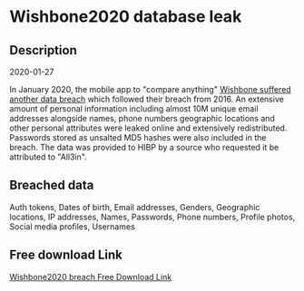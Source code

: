 # Wishbone2020 database leak

## Description

2020-01-27

In January 2020, the mobile app to &quot;compare anything&quot; <a href="https://www.infosecurity-magazine.com/news/wishbone-breach-40-million-records/" target="_blank" rel="noopener">Wishbone suffered another data breach</a> which followed their breach from 2016. An extensive amount of personal information including almost 10M unique email addresses alongside names, phone numbers geographic locations and other personal attributes were leaked online and extensively redistributed. Passwords stored as unsalted MD5 hashes were also included in the breach. The data was provided to HIBP by a source who requested it be attributed to &quot;All3in&quot;.

## Breached data

Auth tokens, Dates of birth, Email addresses, Genders, Geographic locations, IP addresses, Names, Passwords, Phone numbers, Profile photos, Social media profiles, Usernames

## Free download Link

[Wishbone2020 breach Free Download Link](https://link-to.net/1229997/751.0980785329015/dynamic/?r=aHR0cHM6Ly93d3cubWVkaWFmaXJlLmNvbS92aWV3L3lRdDZRcVV4c1h4ZVJ4US93aXNoYm9uZS5pby9maWxl)